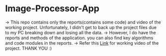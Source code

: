 # Image-Processor-App
-> This repo contains only the reports(contains some code) and video of the working project. Unfortunately, I didn't get to back up the project files due to my PC breaking down and losing all the data.
-> However, I do have the reports and methods of the application. you can also find key algorithms and code modules in the reports.
-> Refer this [Link](https://drive.google.com/drive/folders/1lzBTN49lc2axxAwl8vj4l3e5LYdLgYQH?usp=sharing)  for working video of the project.
THANK YOU :)
